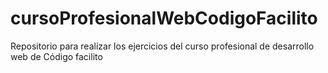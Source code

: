 # cursoProfesionalWebCodigoFacilito
Repositorio para realizar los ejercicios del  curso profesional de desarrollo web de Código facilito
